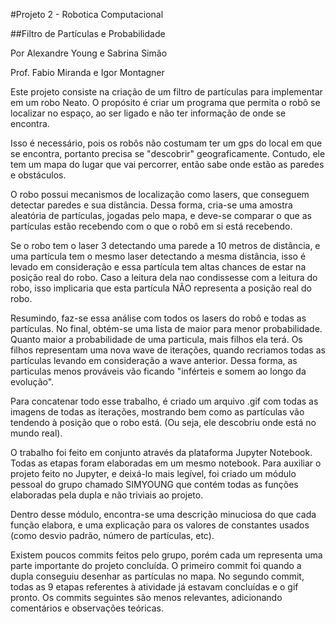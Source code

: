 ﻿#Projeto 2 - Robotica Computacional

##Filtro de Partículas e Probabilidade

Por Alexandre Young e Sabrina Simão

Prof. Fabio Miranda e Igor Montagner

Este projeto consiste na criação de um filtro de partículas para implementar em um robo Neato. O propósito é criar um programa que permita o robô se localizar no espaço, ao ser ligado e não ter informação de onde se encontra.

Isso é necessário, pois os robôs não costumam ter um gps do local em que se encontra, portanto precisa se "descobrir" geograficamente. Contudo, ele tem um mapa do lugar que vai percorrer, então sabe onde estão as paredes e obstáculos.

O robo possui mecanismos de localização como lasers, que conseguem detectar paredes e sua distância. Dessa forma, cria-se uma amostra aleatória de partículas, jogadas pelo mapa, e deve-se comparar o que as partículas estão recebendo com o que o robô em si está recebendo.

Se o robo tem o laser 3 detectando uma parede a 10 metros de distância, e uma partícula tem o mesmo laser detectando a mesma distância, isso é levado em consideração e essa partícula tem altas chances de estar na posição real do robo. Caso a leitura dela nao condissesse com a leitura do robo, isso implicaria que esta partícula NÃO representa a posição real do robo.

Resumindo, faz-se essa análise com todos os lasers do robô e todas as partículas. No final, obtém-se uma lista de maior para menor probabilidade. Quanto maior a probabilidade de uma particula, mais filhos ela terá.
Os filhos representam uma nova wave de iterações, quando recriamos todas as partículas levando em consideração a wave anterior. Dessa forma, as particulas menos prováveis vão ficando "inférteis e somem ao longo da evolução".

Para concatenar todo esse trabalho, é criado um arquivo .gif com todas as imagens de todas as iterações, mostrando bem como as partículas vão tendendo à posição que o robo está. (Ou seja, ele descobriu onde está no mundo real).

O trabalho foi feito em conjunto através da plataforma Jupyter Notebook. Todas as etapas foram elaboradas em um mesmo notebook. Para auxiliar o projeto feito no Jupyter, e deixá-lo mais legível, foi criado um módulo pessoal do grupo chamado SIMYOUNG que contém todas as funções elaboradas pela dupla e não triviais ao projeto.

Dentro desse módulo, encontra-se uma descrição minuciosa do que cada função elabora, e uma explicação para os valores de constantes usados (como desvio padrão, número de partículas, etc).

Existem poucos commits feitos pelo grupo, porém cada um representa uma parte importante do projeto concluída. O primeiro commit foi quando a dupla conseguiu desenhar as partículas no mapa. No segundo commit, todas as 9 etapas referentes à atividade já estavam concluídas e o gif pronto. Os commits seguintes são menos relevantes, adicionando comentários e observações teóricas.